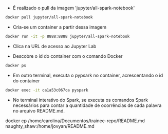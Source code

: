 - É realizado o pull da imagem 'jupyter/all-spark-notebook'
```bash
docker pull jupyter/all-spark-notebook
```
- Cria-se um container a partir dessa imagem
```bash
docker run -it -p 8888:8888 jupyter/all-spark-notebook
```

- Clica na URL de acesso ao Jupyter Lab

- Descobre o id do container com o comando Docker
```bash
docker ps
```

- Em outro terminal, executa o pypsark no container, acrescentando o id do container
```bash
docker exec -it ca1a53c067ca pyspark  
```

- No terminal interativo do Spark, se executa os comandos Spark necessários para contar a quantidade de ocorrências de cada palavra no arquivo README.md.

docker cp /home/carolina/Documentos/trainee-repo/README.md naughty_shaw:/home/jovyan/README.md
